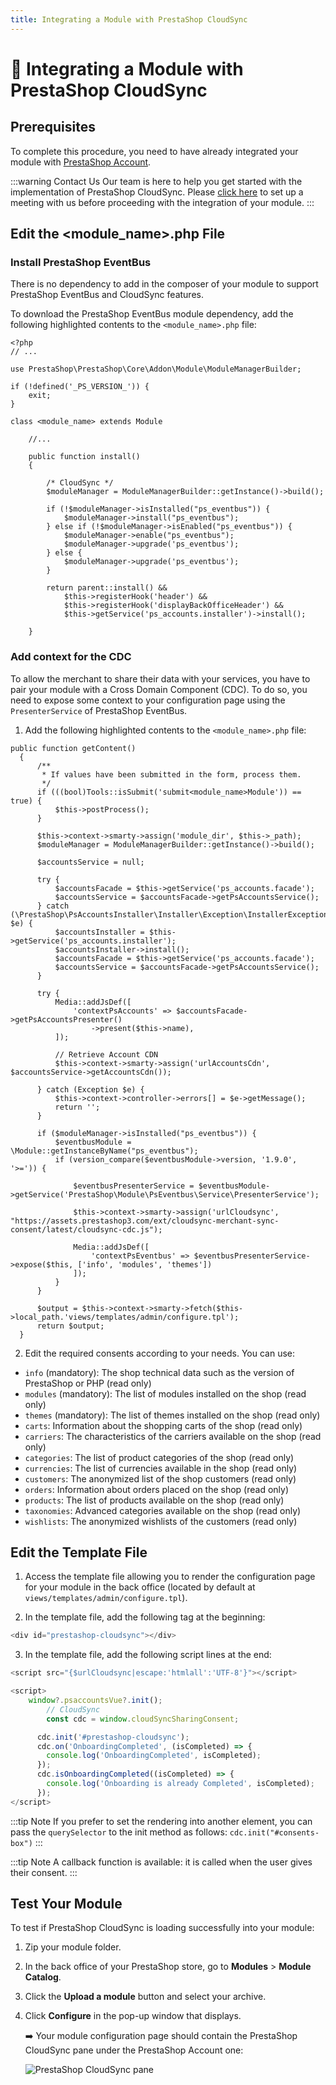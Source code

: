 ```yaml
---
title: Integrating a Module with PrestaShop CloudSync
---
```


# :arrows_counterclockwise: Integrating a Module with PrestaShop CloudSync

## Prerequisites

To complete this procedure, you need to have already integrated your module with [PrestaShop Account](../3-prestashop-account/README.md).

:::warning Contact Us
Our team is here to help you get started with the implementation of PrestaShop CloudSync. Please [click here](https://meetings.hubspot.com/esteban-martin3/prestashop-new-framework-integration-meeting) to set up a meeting with us before proceeding with the integration of your module.
:::

## Edit the <module_name>.php File

### Install PrestaShop EventBus

There is no dependency to add in the composer of your module to support PrestaShop EventBus and CloudSync features.

To download the PrestaShop EventBus module dependency, add the following highlighted contents to the `<module_name>.php` file:
    
```php{4,16,17,18,19,20,21,22,23,24,25,26}
<?php
// ...

use PrestaShop\PrestaShop\Core\Addon\Module\ModuleManagerBuilder;

if (!defined('_PS_VERSION_')) {
    exit;
}

class <module_name> extends Module

    //...

    public function install()
    {

        /* CloudSync */
        $moduleManager = ModuleManagerBuilder::getInstance()->build();

        if (!$moduleManager->isInstalled("ps_eventbus")) {
            $moduleManager->install("ps_eventbus");
        } else if (!$moduleManager->isEnabled("ps_eventbus")) {
            $moduleManager->enable("ps_eventbus");
            $moduleManager->upgrade('ps_eventbus');
        } else {
            $moduleManager->upgrade('ps_eventbus');
        }

        return parent::install() &&
            $this->registerHook('header') &&
            $this->registerHook('displayBackOfficeHeader') &&
            $this->getService('ps_accounts.installer')->install();

    }
```

### Add context for the CDC

To allow the merchant to share their data with your services, you have to pair your module with a Cross Domain Component (CDC). To do so, you need to expose some context to your configuration page using the `PresenterService` of PrestaShop EventBus.

1. Add the following highlighted contents to the `<module_name>.php` file:

  ```php{11,39,40,41,42,43,44,45,46,47,48,49,50,51}
  public function getContent()
    {
        /**
         * If values have been submitted in the form, process them.
         */
        if (((bool)Tools::isSubmit('submit<module_name>Module')) == true) {
            $this->postProcess();
        }

        $this->context->smarty->assign('module_dir', $this->_path);
        $moduleManager = ModuleManagerBuilder::getInstance()->build();

        $accountsService = null;

        try {
            $accountsFacade = $this->getService('ps_accounts.facade');
            $accountsService = $accountsFacade->getPsAccountsService();
        } catch (\PrestaShop\PsAccountsInstaller\Installer\Exception\InstallerException $e) {
            $accountsInstaller = $this->getService('ps_accounts.installer');
            $accountsInstaller->install();
            $accountsFacade = $this->getService('ps_accounts.facade');
            $accountsService = $accountsFacade->getPsAccountsService();
        }

        try {
            Media::addJsDef([
                'contextPsAccounts' => $accountsFacade->getPsAccountsPresenter()
                    ->present($this->name),
            ]);

            // Retrieve Account CDN
            $this->context->smarty->assign('urlAccountsCdn', $accountsService->getAccountsCdn());

        } catch (Exception $e) {
            $this->context->controller->errors[] = $e->getMessage();
            return '';
        }

        if ($moduleManager->isInstalled("ps_eventbus")) {
            $eventbusModule =  \Module::getInstanceByName("ps_eventbus");
            if (version_compare($eventbusModule->version, '1.9.0', '>=')) {

                $eventbusPresenterService = $eventbusModule->getService('PrestaShop\Module\PsEventbus\Service\PresenterService');

                $this->context->smarty->assign('urlCloudsync', "https://assets.prestashop3.com/ext/cloudsync-merchant-sync-consent/latest/cloudsync-cdc.js");

                Media::addJsDef([
                    'contextPsEventbus' => $eventbusPresenterService->expose($this, ['info', 'modules', 'themes'])
                ]);
            }
        }

        $output = $this->context->smarty->fetch($this->local_path.'views/templates/admin/configure.tpl');
        return $output;
    }
  ```

2. Edit the required consents according to your needs. You can use:

  - `info` (mandatory): The shop technical data such as the version of PrestaShop or PHP (read only)
  - `modules` (mandatory): The list of modules installed on the shop (read only)
  - `themes` (mandatory): The list of themes installed on the shop (read only)
  - `carts`: Information about the shopping carts of the shop (read only)
  - `carriers`: The characteristics of the carriers available on the shop (read only)
  - `categories`: The list of product categories of the shop (read only)
  - `currencies`: The list of currencies available in the shop (read only)
  - `customers`: The anonymized list of the shop customers (read only)
  - `orders`: Information about orders placed on the shop (read only)
  - `products`: The list of products available on the shop (read only)
  - `taxonomies`: Advanced categories available on the shop (read only)
  - `wishlists`: The anonymized wishlists of the customers (read only)

## Edit the Template File

1. Access the template file allowing you to render the configuration page for your module in the back office (located by default at `views/templates/admin/configure.tpl`).

2. In the template file, add the following tag at the beginning:

  ```javascript
  <div id="prestashop-cloudsync"></div>
  ```

3. In the template file, add the following script lines at the end:

  ```javascript
  <script src="{$urlCloudsync|escape:'htmlall':'UTF-8'}"></script>

  <script>
      window?.psaccountsVue?.init();
		  // CloudSync
		  const cdc = window.cloudSyncSharingConsent;

	    cdc.init('#prestashop-cloudsync');
	    cdc.on('OnboardingCompleted', (isCompleted) => {
	      console.log('OnboardingCompleted', isCompleted);
	    });
	    cdc.isOnboardingCompleted((isCompleted) => {
	      console.log('Onboarding is already Completed', isCompleted);
	    });
  </script>
  ```

:::tip Note
If you prefer to set the rendering into another element, you can pass the `querySelector` to the init method as follows: `cdc.init("#consents-box")`
:::

:::tip Note
A callback function is available: it is called when the user gives their consent.
:::

## Test Your Module

To test if PrestaShop CloudSync is loading successfully into your module:

1. Zip your module folder.

2. In the back office of your PrestaShop store, go to **Modules** > **Module Catalog**.

3. Click the **Upload a module** button and select your archive.

4. Click **Configure** in the pop-up window that displays.
    
    :arrow_right: Your module configuration page should contain the PrestaShop CloudSync pane under the PrestaShop Account one:

    ![PrestaShop CloudSync pane](/assets/images/cloudsync/cloudsync-share-my-data.png)

